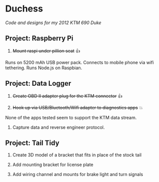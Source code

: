 # Duchess

*Code and designs for my 2012 KTM 690 Duke*

## Project: Raspberry Pi

1. ~~Mount raspi under pillion seat~~ :thumbsup:

  Runs on 5200 mAh USB power pack. Connects to mobile phone via wifi tethering. Runs Node.js on Raspbian.

## Project: Data Logger

1. ~~Create OBD II adapter plug for the KTM connector~~ :thumbsup:

1. ~~Hook up via USB/Bluetooth/Wifi adapter to diagnostics apps~~ :boom:

  None of the apps tested seem to support the KTM data stream.

1. Capture data and reverse engineer protocol.

## Project: Tail Tidy

1. Create 3D model of a bracket that fits in place of the stock tail

1. Add mounting bracket for license plate

1. Add wiring channel and mounts for brake light and turn signals
